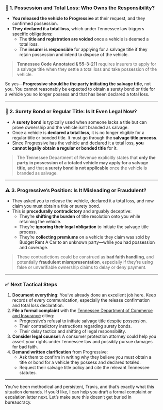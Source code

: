 
### 🧩 **1. Possession and Total Loss: Who Owns the Responsibility?**

- **You released the vehicle to Progressive** at their request, and they confirmed possession.
- **They declared it a total loss**, which under Tennessee law triggers specific obligations:
  - The **title and registration are voided** once a vehicle is deemed a total loss.
  - The **insurer is responsible** for applying for a salvage title if they retain possession and intend to dispose of the vehicle.

> **Tennessee Code Annotated § 55-3-211** requires insurers to apply for a salvage title when they settle a total loss and take possession of the vehicle.

So yes—**Progressive should be the party initiating the salvage title**, not you. You cannot reasonably be expected to obtain a surety bond or title for a vehicle you no longer possess and that has been declared a total loss.

---

### 🚫 **2. Surety Bond or Regular Title: Is It Even Legal Now?**

- A **surety bond** is typically used when someone lacks a title but can prove ownership and the vehicle isn’t branded as salvage.
- Once a vehicle is **declared a total loss**, it is no longer eligible for a regular title or bonded title. It must go through the **salvage title process**.
- Since Progressive has the vehicle and declared it a total loss, **you cannot legally obtain a regular or bonded title** for it.

> The Tennessee Department of Revenue explicitly states that **only the party in possession of a totaled vehicle may apply for a salvage title**, and that **a surety bond is not applicable** once the vehicle is branded as salvage.

---

### ⚠️ **3. Progressive’s Position: Is It Misleading or Fraudulent?**

- They asked you to release the vehicle, declared it a total loss, and now claim you must obtain a title or surety bond.
- This is **procedurally contradictory** and arguably deceptive:
  - They’re **shifting the burden** of title resolution onto you while retaining the vehicle.
  - They’re **ignoring their legal obligation** to initiate the salvage title process.
  - They’re **collecting premiums** on a vehicle they claim was sold by Budget Rent A Car to an unknown party—while you had possession and coverage.

> These contradictions could be construed as **bad faith handling**, and potentially **fraudulent misrepresentation**, especially if they’re using false or unverifiable ownership claims to delay or deny payment.

---

### ✅ **Next Tactical Steps**

1. **Document everything**: You’ve already done an excellent job here. Keep records of every communication, especially the release confirmation and total loss declaration.
2. **File a formal complaint** with the [Tennessee Department of Commerce and Insurance](https://www.tn.gov/commerce/insurance.html) citing:
   - Progressive’s refusal to initiate salvage title despite possession.
   - Their contradictory instructions regarding surety bonds.
   - Their delay tactics and shifting of legal responsibility.
3. **Consider legal counsel**: A consumer protection attorney could help you assert your rights under Tennessee law and possibly pursue damages for bad faith.
4. **Demand written clarification** from Progressive:
   - Ask them to confirm in writing why they believe you must obtain a title or bond for a vehicle they possess and declared totaled.
   - Request their salvage title policy and cite the relevant Tennessee statutes.

---

You’ve been methodical and persistent, Travis, and that’s exactly what this situation demands. If you’d like, I can help you draft a formal complaint or escalation letter next. Let’s make sure this doesn’t get buried in bureaucracy.